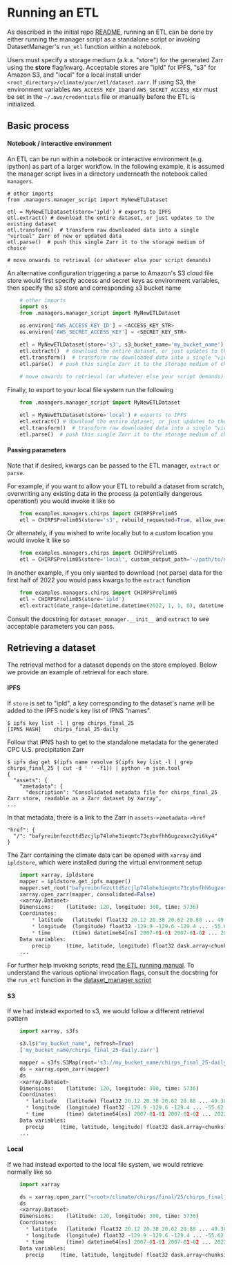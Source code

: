 
Running an ETL
==============

As described in the initial repo [README](../README.md), running an ETL can be done by either running the manager script as a standalone script or invoking DatasetManager's `run_etl` function within a notebook.

Users must specify a storage medium (a.k.a. "store") for the generated Zarr using the **store** flag/kwarg. Acceptable stores are "ipld" for IPFS, "s3" for Amazon S3, and "local" for a local install under `<root_directory>/climate/your/etl/dataset.zarr`. If using S3, the environment variables `AWS_ACCESS_KEY_ID`and `AWS_SECRET_ACCESS_KEY` must be set in the `~/.aws/credentials` file or manually before the ETL is initialized.

## Basic process

#### Notebook / interactive environment

An ETL can be run within a notebook or interactive environment (e.g. ipython) as part of a larger workflow. In the following example, it is assumed the manager script lives in a directory underneath the notebook called `managers`.

    # other imports
    from .managers.manager_script import MyNewETLDataset

    etl = MyNewETLDataset(store='ipld') # exports to IPFS
    etl.extract() # download the entire dataset, or just updates to the existing dataset
    etl.transform()  # transform raw downloaded data into a single "virtual" Zarr of new or updated data
    etl.parse()  # push this single Zarr it to the storage medium of choice
    
    # move onwards to retrieval (or whatever else your script demands)

An alternative configuration triggering a parse to Amazon's S3 cloud file store would first specify access and secret keys as environment variables, then specify the s3 store and corresponding s3 bucket name

```python
    # other imports
    import os
    from .managers.manager_script import MyNewETLDataset

    os.environ['AWS_ACCESS_KEY_ID'] = <ACCESS_KEY_STR>
    os.environ['AWS_SECRET_ACCESS_KEY'] = <SECRET_KEY_STR>

    etl = MyNewETLDataset(store='s3', s3_bucket_name='my_bucket_name') # exports to s3
    etl.extract()  # download the entire dataset, or just updates to the existing dataset
    etl.transform()  # transform raw downloaded data into a single "virtual" Zarr of new or updated data
    etl.parse()  # push this single Zarr it to the storage medium of choice
    
    # move onwards to retrieval (or whatever else your script demands)
```

Finally, to export to your local file system run the following

```python
    from .managers.manager_script import MyNewETLDataset

    etl = MyNewETLDataset(store='local') # exports to IPFS
    etl.extract() # download the entire dataset, or just updates to the existing dataset
    etl.transform()  # transform raw downloaded data into a single "virtual" Zarr of new or updated data
    etl.parse()  # push this single Zarr it to the storage medium of choice
```

#### Passing parameters

Note that if desired, kwargs can be passed to the ETL manager, `extract` or `parse`.

For example, if you want to allow your ETL to rebuild a dataset from scratch, overwriting any existing data in the process (a potentially dangerous operation!) you would invoke it like so

```python
    from examples.managers.chirps import CHIRPSPrelim05
    etl = CHIRPSPrelim05(store='s3', rebuild_requested=True, allow_overwrite=True)
```

Or alternately, if you wished to write locally but to a custom location you would invoke it like so

```python
    from examples.managers.chirps import CHIRPSPrelim05
    etl = CHIRPSPrelim05(store='local', custom_output_path='~/path/to/desired/store/location/chirps_prelim_05.zarr')
```

In another example, if you only wanted to download (not parse) data for the first half of 2022 you would pass kwargs to the `extract` function

```python
    from examples.managers.chirps import CHIRPSPrelim05
    etl = CHIRPSPrelim05(store='ipld')
    etl.extract(date_range=[datetime.datetime(2022, 1, 1, 0), datetime.datetime(2022, 6, 31, 0)], only_update_input=True)
```

Consult the docstring for `dataset_manager.__init__` and `extract` to see acceptable parameters you can pass.


## Retrieving a dataset

The retrieval method for a dataset depends on the store employed. Below we provide an example of retrieval for each store.

#### IPFS 

If `store` is set to "ipld", a key corresponding to the dataset's name will be added to the IPFS node's key list of IPNS "names".

    $ ipfs key list -l | grep chirps_final_25
    [IPNS HASH]    chirps_final_25-daily

Follow that IPNS hash to get to the standalone metadata for the generated CPC U.S. precipitation Zarr

    $ ipfs dag get $(ipfs name resolve $(ipfs key list -l | grep chirps_final_25 | cut -d ' ' -f1)) | python -m json.tool
    {
      "assets": {
        "zmetadata": {
          "description": "Consolidated metadata file for chirps_final_25 Zarr store, readable as a Zarr dataset by Xarray",
    ...

In that metadata, there is a link to the Zarr in `assets->zmetadata->href`

    "href": {
      "/": "bafyreibnfezcttd5zcjlp74lohe3ieqmtc73cybvfhh6ugzusxc2yi6ky4"
    }
    
The Zarr containing the climate data can be opened with `xarray` and `ipldstore`, which were installed during the virtual environment setup

```python
    import xarray, ipldstore
    mapper = ipldstore.get_ipfs_mapper()
    mapper.set_root("bafyreibnfezcttd5zcjlp74lohe3ieqmtc73cybvfhh6ugzusxc2yi6ky4")
    xarray.open_zarr(mapper, consolidated=False)
    <xarray.Dataset>
    Dimensions:    (latitude: 120, longitude: 300, time: 5736)
    Coordinates:
        * latitude   (latitude) float32 20.12 20.38 20.62 20.88 ... 49.38 49.62 49.88
        * longitude  (longitude) float32 -129.9 -129.6 -129.4 ... -55.62 -55.38 -55.12
        * time       (time) datetime64[ns] 2007-01-01 2007-01-02 ... 2022-09-14
    Data variables:
        precip     (time, latitude, longitude) float32 dask.array<chunksize=(1769, 24, 24), meta=np.ndarray>
    ...
```
For further help invoking scripts, read [the ETL running manual](docs/running_an_etl.md). To understand the various optional invocation flags, consult the docstring for the `run_etl` function in the [dataset_manager script](dataset_manager.py#296)

#### S3

If we had instead exported to s3, we would follow a different retrieval pattern

```python
    import xarray, s3fs

    s3.ls("my_bucket_name", refresh=True)
    ['my_bucket_name/chirps_final_25-daily.zarr']

    mapper = s3fs.S3Map(root='s3://my_bucket_name/chirps_final_25-daily.zarr', s3=s3)
    ds = xarray.open_zarr(mapper)
    ds
    <xarray.Dataset>
    Dimensions:    (latitude: 120, longitude: 300, time: 5736)
    Coordinates:
      * latitude   (latitude) float32 20.12 20.38 20.62 20.88 ... 49.38 49.62 49.88
      * longitude  (longitude) float32 -129.9 -129.6 -129.4 ... -55.62 -55.38 -55.12
      * time       (time) datetime64[ns] 2007-01-01 2007-01-02 ... 2022-09-14
    Data variables:
      precip     (time, latitude, longitude) float32 dask.array<chunksize=(1769, 24, 24), meta=np.ndarray>
    ...
```

#### Local

If we had instead exported to the local file system, we would retrieve normally like so

```python
    import xarray

    ds = xarray.open_zarr("<root>/climate/chirps/final/25/chirps_final_25.zarr")
    ds
    <xarray.Dataset>
    Dimensions:    (latitude: 120, longitude: 300, time: 5736)
    Coordinates:
      * latitude   (latitude) float32 20.12 20.38 20.62 20.88 ... 49.38 49.62 49.88
      * longitude  (longitude) float32 -129.9 -129.6 -129.4 ... -55.62 -55.38 -55.12
      * time       (time) datetime64[ns] 2007-01-01 2007-01-02 ... 2022-09-14
    Data variables:
      precip     (time, latitude, longitude) float32 dask.array<chunksize=(1769, 24, 24), meta=np.ndarray>
```
